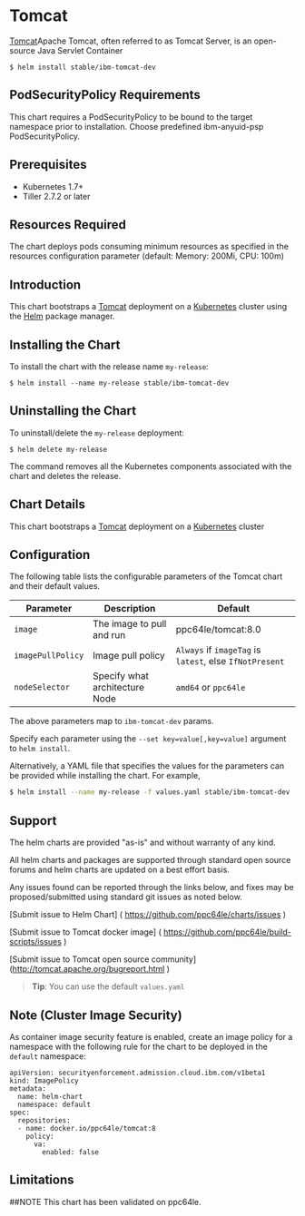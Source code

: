 # Tomcat

[Tomcat](http://tomcat.apache.org/)Apache Tomcat, often referred to as Tomcat Server, is an open-source Java Servlet Container


```console
$ helm install stable/ibm-tomcat-dev
```
## PodSecurityPolicy Requirements
This chart requires a PodSecurityPolicy to be bound to the target namespace prior to installation. Choose predefined ibm-anyuid-psp PodSecurityPolicy.

## Prerequisites

- Kubernetes 1.7+
- Tiller 2.7.2 or later

## Resources Required
The chart deploys pods consuming minimum resources as specified in the resources configuration parameter (default: Memory: 200Mi, CPU: 100m)

## Introduction

This chart bootstraps a [Tomcat](https://hub.docker.com/_/tomcat/) deployment on a [Kubernetes](http://kubernetes.io) cluster using the [Helm](https://helm.sh) package manager.


## Installing the Chart

To install the chart with the release name `my-release`:

```console
$ helm install --name my-release stable/ibm-tomcat-dev
```

## Uninstalling the Chart

To uninstall/delete the `my-release` deployment:

```console
$ helm delete my-release
```

The command removes all the Kubernetes components associated with the chart and deletes the release.

## Chart Details
This chart bootstraps a [Tomcat](https://hub.docker.com/_/tomcat/) deployment on a [Kubernetes](http://kubernetes.io) cluster


## Configuration

The following table lists the configurable parameters of the Tomcat chart and their default values.

|      Parameter            |          Description            |                         Default                         |
|---------------------------|---------------------------------|---------------------------------------------------------|
| `image`                   | The image to pull and run       |  ppc64le/tomcat:8.0                           |
| `imagePullPolicy`         | Image pull policy               | `Always` if `imageTag` is `latest`, else `IfNotPresent` |
| `nodeSelector`            | Specify what architecture Node  | `amd64` or `ppc64le`                                    |


The above parameters map to `ibm-tomcat-dev` params.

Specify each parameter using the `--set key=value[,key=value]` argument to `helm install`. 

Alternatively, a YAML file that specifies the values for the parameters can be provided while installing the chart. For example,

```bash
$ helm install --name my-release -f values.yaml stable/ibm-tomcat-dev
```


## Support

The helm charts are provided "as-is" and without warranty of any kind.

All helm charts and packages are supported through standard open source forums and helm charts are updated on a best effort basis.

Any issues found can be reported through the links below, and fixes may be proposed/submitted using standard git issues as noted below.

[Submit issue to Helm Chart] ( https://github.com/ppc64le/charts/issues )

[Submit issue to Tomcat docker image]  ( https://github.com/ppc64le/build-scripts/issues )

[Submit issue to Tomcat open source community] (http://tomcat.apache.org/bugreport.html )



> **Tip**: You can use the default `values.yaml`

## Note (Cluster Image Security)
As container image security feature is enabled, create an image policy for a namespace with the following rule for the chart to be deployed in the `default` namespace:

```console
apiVersion: securityenforcement.admission.cloud.ibm.com/v1beta1
kind: ImagePolicy
metadata:
  name: helm-chart
  namespace: default
spec:
  repositories:
  - name: docker.io/ppc64le/tomcat:8
    policy:
      va:
        enabled: false
```

## Limitations
##NOTE This chart has been validated on ppc64le.
